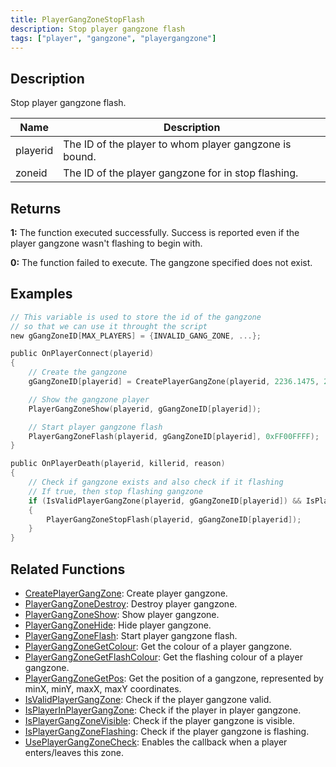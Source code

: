 ```yaml
---
title: PlayerGangZoneStopFlash
description: Stop player gangzone flash
tags: ["player", "gangzone", "playergangzone"]
---
```


<VersionWarn version='omp v1.1.0.2612' />

## Description

Stop player gangzone flash.

| Name        | Description                                                      |
| ----------- | ---------------------------------------------------------------- |
| playerid    | The ID of the player to whom player gangzone is bound.           |
| zoneid      | The ID of the player gangzone for in stop flashing.              |

## Returns

**1:** The function executed successfully. Success is reported even if the player gangzone wasn't flashing to begin with.

**0:** The function failed to execute. The gangzone specified does not exist.

## Examples

```c
// This variable is used to store the id of the gangzone
// so that we can use it throught the script
new gGangZoneID[MAX_PLAYERS] = {INVALID_GANG_ZONE, ...};

public OnPlayerConnect(playerid)
{
    // Create the gangzone
    gGangZoneID[playerid] = CreatePlayerGangZone(playerid, 2236.1475, 2424.7266, 2319.1636, 2502.4348);

    // Show the gangzone player
    PlayerGangZoneShow(playerid, gGangZoneID[playerid]);

    // Start player gangzone flash    
    PlayerGangZoneFlash(playerid, gGangZoneID[playerid], 0xFF00FFFF);
}

public OnPlayerDeath(playerid, killerid, reason)
{
    // Check if gangzone exists and also check if it flashing
    // If true, then stop flashing gangzone
    if (IsValidPlayerGangZone(playerid, gGangZoneID[playerid]) && IsPlayerGangZoneFlashing(playerid, gGangZoneID[playerid]))
    {
        PlayerGangZoneStopFlash(playerid, gGangZoneID[playerid]);
    }
}
```

## Related Functions

- [CreatePlayerGangZone](CreatePlayerGangZone): Create player gangzone.
- [PlayerGangZoneDestroy](PlayerGangZoneDestroy): Destroy player gangzone.
- [PlayerGangZoneShow](PlayerGangZoneShow): Show player gangzone.
- [PlayerGangZoneHide](PlayerGangZoneHide): Hide player gangzone.
- [PlayerGangZoneFlash](PlayerGangZoneFlash): Start player gangzone flash.
- [PlayerGangZoneGetColour](PlayerGangZoneGetColour): Get the colour of a player gangzone.
- [PlayerGangZoneGetFlashColour](PlayerGangZoneGetFlashColour): Get the flashing colour of a player gangzone.
- [PlayerGangZoneGetPos](PlayerGangZoneGetPos): Get the position of a gangzone, represented by minX, minY, maxX, maxY coordinates.
- [IsValidPlayerGangZone](IsValidPlayerGangZone): Check if the player gangzone valid.
- [IsPlayerInPlayerGangZone](IsPlayerInPlayerGangZone): Check if the player in player gangzone.
- [IsPlayerGangZoneVisible](IsPlayerGangZoneVisible): Check if the player gangzone is visible.
- [IsPlayerGangZoneFlashing](IsPlayerGangZoneFlashing): Check if the player gangzone is flashing.
- [UsePlayerGangZoneCheck](UsePlayerGangZoneCheck): Enables the callback when a player enters/leaves this zone.
